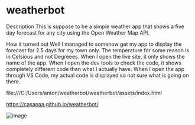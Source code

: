 # weatherbot

Description
This is suppose to be a simple weather app that shows a five day forecast for any city using the Open Weather Map API.

How it turned out
Well I managed to somehow get my app to display the forecast for 2.5 days for my town only. The temperature for some reason is in Celsious and not Degreees.
When I open the live site, it only shows the name of the app. When I open the dev tools to check the code, it shows completely different code than what I actually have. 
When I open the app through VS Code, my actual code is displayed so not sure what is going on there.

file:///C:/Users/anton/weatherbot/weatherbot/assets/index.html 

https://casanaa.github.io/weatherbot/ 

![image](https://github.com/casanaa/weatherbot/assets/133182324/0fd3ba67-6af5-4e02-bfdc-b870af6ccbe0)
